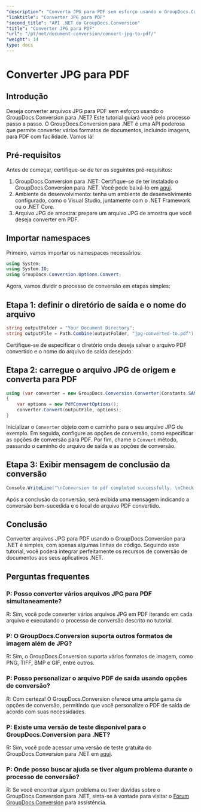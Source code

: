 ```yaml
---
"description": "Converta JPG para PDF sem esforço usando o GroupDocs.Conversion para .NET. Siga este tutorial passo a passo para uma conversão de documentos perfeita."
"linktitle": "Converter JPG para PDF"
"second_title": "API .NET do GroupDocs.Conversion"
"title": "Converter JPG para PDF"
"url": "/pt/net/document-conversion/convert-jpg-to-pdf/"
"weight": 14
type: docs
---
```

# Converter JPG para PDF

## Introdução

Deseja converter arquivos JPG para PDF sem esforço usando o GroupDocs.Conversion para .NET? Este tutorial guiará você pelo processo passo a passo. O GroupDocs.Conversion para .NET é uma API poderosa que permite converter vários formatos de documentos, incluindo imagens, para PDF com facilidade. Vamos lá!

## Pré-requisitos

Antes de começar, certifique-se de ter os seguintes pré-requisitos:

1. GroupDocs.Conversion para .NET: Certifique-se de ter instalado o GroupDocs.Conversion para .NET. Você pode baixá-lo em [aqui](https://releases.groupdocs.com/conversion/net/).
2. Ambiente de desenvolvimento: tenha um ambiente de desenvolvimento configurado, como o Visual Studio, juntamente com o .NET Framework ou o .NET Core.
3. Arquivo JPG de amostra: prepare um arquivo JPG de amostra que você deseja converter em PDF.

## Importar namespaces

Primeiro, vamos importar os namespaces necessários:

```csharp
using System;
using System.IO;
using GroupDocs.Conversion.Options.Convert;
```

Agora, vamos dividir o processo de conversão em etapas simples:

## Etapa 1: definir o diretório de saída e o nome do arquivo

```csharp
string outputFolder = "Your Document Directory";
string outputFile = Path.Combine(outputFolder, "jpg-converted-to.pdf");
```

Certifique-se de especificar o diretório onde deseja salvar o arquivo PDF convertido e o nome do arquivo de saída desejado.

## Etapa 2: carregue o arquivo JPG de origem e converta para PDF

```csharp
using (var converter = new GroupDocs.Conversion.Converter(Constants.SAMPLE_JPG))
{
    var options = new PdfConvertOptions();
    converter.Convert(outputFile, options);
}
```

Inicializar o `Converter` objeto com o caminho para o seu arquivo JPG de exemplo. Em seguida, configure as opções de conversão, como especificar as opções de conversão para PDF. Por fim, chame o `Convert` método, passando o caminho do arquivo de saída e as opções de conversão.

## Etapa 3: Exibir mensagem de conclusão da conversão

```csharp
Console.WriteLine("\nConversion to pdf completed successfully. \nCheck output in {0}", outputFolder);
```

Após a conclusão da conversão, será exibida uma mensagem indicando a conversão bem-sucedida e o local do arquivo PDF convertido.

## Conclusão

Converter arquivos JPG para PDF usando o GroupDocs.Conversion para .NET é simples, com apenas algumas linhas de código. Seguindo este tutorial, você poderá integrar perfeitamente os recursos de conversão de documentos aos seus aplicativos .NET.

## Perguntas frequentes

### P: Posso converter vários arquivos JPG para PDF simultaneamente?

R: Sim, você pode converter vários arquivos JPG em PDF iterando em cada arquivo e executando o processo de conversão descrito no tutorial.

### P: O GroupDocs.Conversion suporta outros formatos de imagem além de JPG?

R: Sim, o GroupDocs.Conversion suporta vários formatos de imagem, como PNG, TIFF, BMP e GIF, entre outros.

### P: Posso personalizar o arquivo PDF de saída usando opções de conversão?

R: Com certeza! O GroupDocs.Conversion oferece uma ampla gama de opções de conversão, permitindo que você personalize o PDF de saída de acordo com suas necessidades.

### P: Existe uma versão de teste disponível para o GroupDocs.Conversion para .NET?

R: Sim, você pode acessar uma versão de teste gratuita do GroupDocs.Conversion para .NET em [aqui](https://releases.groupdocs.com/).

### P: Onde posso buscar ajuda se tiver algum problema durante o processo de conversão?

R: Se você encontrar algum problema ou tiver dúvidas sobre o GroupDocs.Conversion para .NET, sinta-se à vontade para visitar o [Fórum GroupDocs.Conversion](https://forum.groupdocs.com/c/conversion/11) para assistência.